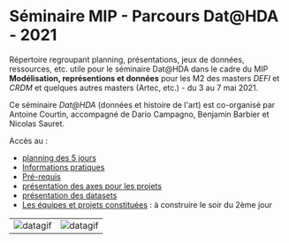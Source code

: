 # Séminaire MIP - Parcours Dat@HDA - 2021
Répertoire regroupant planning, présentations, jeux de données, ressources, etc. utile pour le séminaire Dat@HDA dans le cadre du MIP **Modélisation, représentions et données** pour les M2 des masters *DEFI* et *CRDM* et quelques autres masters (Artec, etc.) - du 3 au 7 mai 2021.


Ce séminaire *Dat@HDA* (données et histoire de l'art) est co-organisé par Antoine Courtin, accompagné de Dario Campagno, Benjamin Barbier et Nicolas Sauret.

Accès au :
* [planning des 5 jours](/planning.md)
* [Informations pratiques](/infopratiques.md)
* [Pré-requis](/prerequis.md)
* [présentation des axes pour les projets](/projets.md)
* [présentation des datasets](/datasets/presentation.md)
* [Les équipes et projets constituées](/equipes.md) : à construire le soir du 2ème jour


|  |  |
| --- | --- |
| ![datagif](https://media0.giphy.com/media/3osxYc2axjCJNsCXyE/giphy.gif) | ![datagif](https://media1.giphy.com/media/1dMhBj4X5uLVksrQCo/giphy.gif) |
